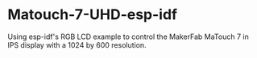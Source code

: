 # Matouch-7-UHD-esp-idf
Using esp-idf's RGB LCD example to control the MakerFab MaTouch 7 in IPS display with a 1024 by 600 resolution.
